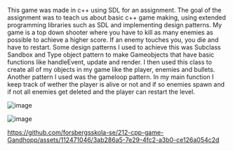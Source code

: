 This game was made in c++ using SDL for an assignment. The goal of the assignment was to teach us about basic c++ game making, using extended programming libraries such as SDL
and implementing design patterns. My game is a top down shooter where you have to kill as many enemies as possible to achieve a higher score. If an enemy touches you, you die and have to restart.
Some design patterns I used to achieve this was Subclass Sandbox and Type object pattern to make Gameobjects that have basic functions like handleEvent, update and render.
I then used this class to create all of my objects in my game like the player, enemies and bullets. Another pattern I used was the gameloop pattern.
In my main function I keep track of wether the player is alive or not and if so enemies spawn and if not all enemies get deleted and the player can restart the level.

![image](https://github.com/forsbergsskola-se/212-cpp-game-Gandhopp/assets/112471046/426c7aa5-d366-419d-a2c6-afd56c6a2c99)

![image](https://github.com/forsbergsskola-se/212-cpp-game-Gandhopp/assets/112471046/69ef2493-44d1-4ca8-81ed-761eb66934c9)

https://github.com/forsbergsskola-se/212-cpp-game-Gandhopp/assets/112471046/3ab286a5-7e29-4fc2-a3b0-ce126a054c2d
